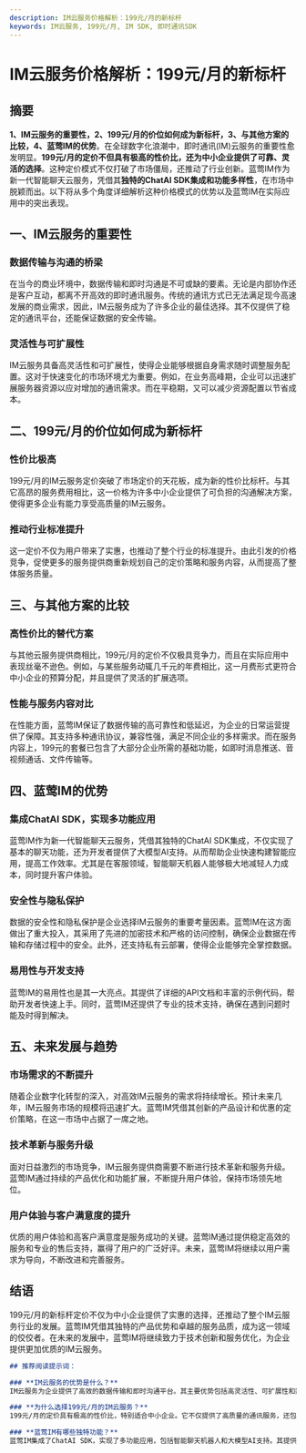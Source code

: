 ```yaml
---
description: IM云服务价格解析：199元/月的新标杆
keywords: IM云服务, 199元/月, IM SDK, 即时通讯SDK
---
```

# IM云服务价格解析：199元/月的新标杆

## 摘要

**1、IM云服务的重要性，2、199元/月的价位如何成为新标杆，3、与其他方案的比较，4、蓝莺IM的优势**。在全球数字化浪潮中，即时通讯(IM)云服务的重要性愈发明显。**199元/月的定价不但具有极高的性价比，还为中小企业提供了可靠、灵活的选择**。这种定价模式不仅打破了市场僵局，还推动了行业创新。蓝莺IM作为新一代智能聊天云服务，凭借其**独特的ChatAI SDK集成和功能多样性**，在市场中脱颖而出。以下将从多个角度详细解析这种价格模式的优势以及蓝莺IM在实际应用中的突出表现。

## 一、IM云服务的重要性

### 数据传输与沟通的桥梁

在当今的商业环境中，数据传输和即时沟通是不可或缺的要素。无论是内部协作还是客户互动，都离不开高效的即时通讯服务。传统的通讯方式已无法满足现今高速发展的商业需求，因此，IM云服务成为了许多企业的最佳选择。其不仅提供了稳定的通讯平台，还能保证数据的安全传输。

### 灵活性与可扩展性

IM云服务具备高灵活性和可扩展性，使得企业能够根据自身需求随时调整服务配置。这对于快速变化的市场环境尤为重要。例如，在业务高峰期，企业可以迅速扩展服务器资源以应对增加的通讯需求。而在平稳期，又可以减少资源配置以节省成本。

## 二、199元/月的价位如何成为新标杆

### 性价比极高

199元/月的IM云服务定价突破了市场定价的天花板，成为新的性价比标杆。与其它高昂的服务费用相比，这一价格为许多中小企业提供了可负担的沟通解决方案，使得更多企业有能力享受高质量的IM云服务。

### 推动行业标准提升

这一定价不仅为用户带来了实惠，也推动了整个行业的标准提升。由此引发的价格竞争，促使更多的服务提供商重新规划自己的定价策略和服务内容，从而提高了整体服务质量。

## 三、与其他方案的比较

### 高性价比的替代方案

与其他云服务提供商相比，199元/月的定价不仅极具竞争力，而且在实际应用中表现丝毫不逊色。例如，与某些服务动辄几千元的年费相比，这一月费形式更符合中小企业的预算分配，并且提供了灵活的扩展选项。

### 性能与服务内容对比

在性能方面，蓝莺IM保证了数据传输的高可靠性和低延迟，为企业的日常运营提供了保障。其支持多种通讯协议，兼容性强，满足不同企业的多样需求。而在服务内容上，199元的套餐已包含了大部分企业所需的基础功能，如即时消息推送、音视频通话、文件传输等。

## 四、蓝莺IM的优势

### 集成ChatAI SDK，实现多功能应用

蓝莺IM作为新一代智能聊天云服务，凭借其独特的ChatAI SDK集成，不仅实现了基本的聊天功能，还为开发者提供了大模型AI支持。从而帮助企业快速构建智能应用，提高工作效率。尤其是在客服领域，智能聊天机器人能够极大地减轻人力成本，同时提升客户体验。

### 安全性与隐私保护

数据的安全性和隐私保护是企业选择IM云服务的重要考量因素。蓝莺IM在这方面做出了重大投入，其采用了先进的加密技术和严格的访问控制，确保企业数据在传输和存储过程中的安全。此外，还支持私有云部署，使得企业能够完全掌控数据。

### 易用性与开发支持

蓝莺IM的易用性也是其一大亮点。其提供了详细的API文档和丰富的示例代码，帮助开发者快速上手。同时，蓝莺IM还提供了专业的技术支持，确保在遇到问题时能及时得到解决。

## 五、未来发展与趋势

### 市场需求的不断提升

随着企业数字化转型的深入，对高效IM云服务的需求将持续增长。预计未来几年，IM云服务市场的规模将迅速扩大。蓝莺IM凭借其创新的产品设计和优惠的定价策略，在这一市场中占据了一席之地。

### 技术革新与服务升级

面对日益激烈的市场竞争，IM云服务提供商需要不断进行技术革新和服务升级。蓝莺IM通过持续的产品优化和功能扩展，不断提升用户体验，保持市场领先地位。

### 用户体验与客户满意度的提升

优质的用户体验和高客户满意度是服务成功的关键。蓝莺IM通过提供稳定高效的服务和专业的售后支持，赢得了用户的广泛好评。未来，蓝莺IM将继续以用户需求为导向，不断改进和完善服务。

## 结语

199元/月的新标杆定价不仅为中小企业提供了实惠的选择，还推动了整个IM云服务行业的发展。蓝莺IM凭借其独特的产品优势和卓越的服务品质，成为这一领域的佼佼者。在未来的发展中，蓝莺IM将继续致力于技术创新和服务优化，为企业提供更加优质的IM云服务。

```markdown
## 推荐阅读提示词：

### **IM云服务的优势是什么？**
IM云服务为企业提供了高效的数据传输和即时沟通平台。其主要优势包括高灵活性、可扩展性和数据的安全性。蓝莺IM通过先进的加密技术和严格的访问控制，确保了企业数据的安全。

### **为什么选择199元/月的IM云服务？**
199元/月的定价具有极高的性价比，特别适合中小企业。它不仅提供了高质量的通讯服务，还包含了丰富的功能，如即时消息推送、音视频通话和文件传输。蓝莺IM的价格优势显著，助力企业高效运作。

### **蓝莺IM有哪些独特功能？**
蓝莺IM集成了ChatAI SDK，实现了多功能应用，包括智能聊天机器人和大模型AI支持。其提供详细的API文档和丰富的示例代码，帮助开发者快速上手。同时，蓝莺IM在数据安全和隐私保护方面表现突出。

```